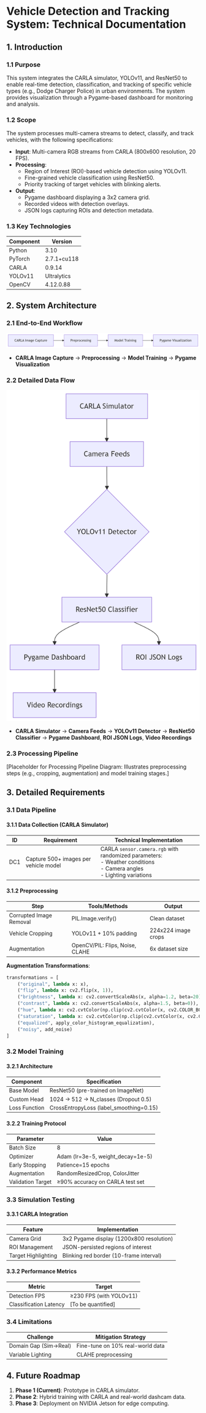 # Vehicle Detection and Tracking System: Technical Documentation

## 1. Introduction

### 1.1 Purpose
This system integrates the CARLA simulator, YOLOv11, and ResNet50 to enable real-time detection, classification, and tracking of specific vehicle types (e.g., Dodge Charger Police) in urban environments. The system provides visualization through a Pygame-based dashboard for monitoring and analysis.

### 1.2 Scope
The system processes multi-camera streams to detect, classify, and track vehicles, with the following specifications:
- **Input**: Multi-camera RGB streams from CARLA (800x600 resolution, 20 FPS).
- **Processing**:
  - Region of Interest (ROI)-based vehicle detection using YOLOv11.
  - Fine-grained vehicle classification using ResNet50.
  - Priority tracking of target vehicles with blinking alerts.
- **Output**:
  - Pygame dashboard displaying a 3x2 camera grid.
  - Recorded videos with detection overlays.
  - JSON logs capturing ROIs and detection metadata.

### 1.3 Key Technologies
| Component       | Version         |
|-----------------|-----------------|
| Python          | 3.10            |
| PyTorch         | 2.7.1+cu118     |
| CARLA           | 0.9.14          |
| YOLOv11         | Ultralytics     |
| OpenCV          | 4.12.0.88       |

## 2. System Architecture


### 2.1 End-to-End Workflow
![End-to-End Workflow Diagram](https://raw.githubusercontent.com/mhj-dev/giki/273181ae216f8d39a92e818068e0beccb131def7/compoennet%20diagream.png)
- **CARLA Image Capture** → **Preprocessing** → **Model Training** → **Pygame Visualization**

### 2.2 Detailed Data Flow
![Detailed Data Flow Diagram](https://raw.githubusercontent.com/mhj-dev/giki/273181ae216f8d39a92e818068e0beccb131def7/workflow.png)
- **CARLA Simulator** → **Camera Feeds** → **YOLOv11 Detector** → **ResNet50 Classifier** → **Pygame Dashboard**, **ROI JSON Logs**, **Video Recordings**

### 2.3 Processing Pipeline
[Placeholder for Processing Pipeline Diagram: Illustrates preprocessing steps (e.g., cropping, augmentation) and model training stages.]

## 3. Detailed Requirements

### 3.1 Data Pipeline

#### 3.1.1 Data Collection (CARLA Simulator)
| ID  | Requirement                              | Technical Implementation                                      |
|-----|------------------------------------------|-------------------------------------------------------------|
| DC1 | Capture 500+ images per vehicle model    | CARLA `sensor.camera.rgb` with randomized parameters: <br> - Weather conditions <br> - Camera angles <br> - Lighting variations |

#### 3.1.2 Preprocessing
| Step                    | Tools/Methods                          | Output                     |
|-------------------------|----------------------------------------|----------------------------|
| Corrupted Image Removal | PIL.Image.verify()                     | Clean dataset              |
| Vehicle Cropping        | YOLOv11 + 10% padding                  | 224x224 image crops        |
| Augmentation            | OpenCV/PIL: Flips, Noise, CLAHE        | 6x dataset size            |

**Augmentation Transformations**:
```python
transformations = [
    ("original", lambda x: x),
    ("flip", lambda x: cv2.flip(x, 1)),
    ("brightness", lambda x: cv2.convertScaleAbs(x, alpha=1.2, beta=20)),
    ("contrast", lambda x: cv2.convertScaleAbs(x, alpha=1.5, beta=0)),
    ("hue", lambda x: cv2.cvtColor(np.clip(cv2.cvtColor(x, cv2.COLOR_BGR2HSV).astype(np.int32) + np.array([20, 0, 0], dtype=np.int32), 0, 255).astype(np.uint8), cv2.COLOR_HSV2BGR)),
    ("saturation", lambda x: cv2.cvtColor(np.clip(cv2.cvtColor(x, cv2.COLOR_BGR2HSV).astype(np.float32) * np.array([1, 1.3, 1], dtype=np.float32), 0, 255).astype(np.uint8), cv2.COLOR_HSV2BGR)),
    ("equalized", apply_color_histogram_equalization),
    ("noisy", add_noise)
]
```

### 3.2 Model Training

#### 3.2.1 Architecture
| Component       | Specification                                      |
|-----------------|---------------------------------------------------|
| Base Model      | ResNet50 (pre-trained on ImageNet)                |
| Custom Head     | 1024 → 512 → N_classes (Dropout 0.5)              |
| Loss Function   | CrossEntropyLoss (label_smoothing=0.15)           |

#### 3.2.2 Training Protocol
| Parameter            | Value                                    |
|----------------------|------------------------------------------|
| Batch Size           | 8                                        |
| Optimizer            | Adam (lr=3e-5, weight_decay=1e-5)        |
| Early Stopping       | Patience=15 epochs                       |
| Augmentation         | RandomResizedCrop, ColorJitter           |
| Validation Target    | ≥90% accuracy on CARLA test set          |

### 3.3 Simulation Testing

#### 3.3.1 CARLA Integration
| Feature             | Implementation                              |
|---------------------|---------------------------------------------|
| Camera Grid         | 3x2 Pygame display (1200x800 resolution)    |
| ROI Management      | JSON-persisted regions of interest         |
| Target Highlighting | Blinking red border (10-frame interval)    |

#### 3.3.2 Performance Metrics
| Metric                | Target                     |
|-----------------------|----------------------------|
| Detection FPS         | ≥230 FPS (with YOLOv11)    |
| Classification Latency | [To be quantified]         |

### 3.4 Limitations
| Challenge             | Mitigation Strategy                     |
|-----------------------|-----------------------------------------|
| Domain Gap (Sim→Real) | Fine-tune on 10% real-world data        |
| Variable Lighting     | CLAHE preprocessing                     |

## 4. Future Roadmap
1. **Phase 1 (Current)**: Prototype in CARLA simulator.
2. **Phase 2**: Hybrid training with CARLA and real-world dashcam data.
3. **Phase 3**: Deployment on NVIDIA Jetson for edge computing.